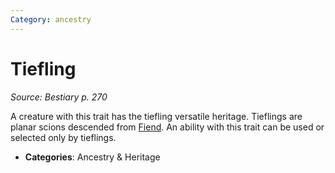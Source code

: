 ```yaml
---
Category: ancestry
---
```

# Tiefling  
*Source: Bestiary p. 270*  

A creature with this trait has the tiefling versatile heritage. Tieflings are planar scions descended from [Fiend](Bestiary/Fiend.md). An ability with this trait can be used or selected only by tieflings.

- **Categories**: Ancestry & Heritage